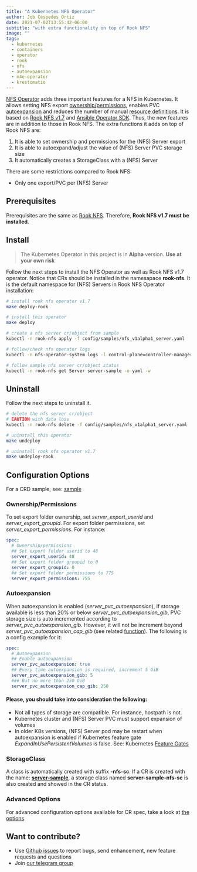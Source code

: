 ```yaml
---
title: "A Kubernetes NFS Operator"
author: Job Céspedes Ortiz
date: 2021-07-02T13:55:42-06:00
subtitle: "with extra functionality on top of Rook NFS"
image: ""
tags:
  - kubernetes
  - containers
  - operator
  - rook
  - nfs
  - autoexpansion
  - m4e-operator
  - krestomatio
---
```

[NFS Operator](https://github.com/krestomatio/nfs-operator) adds three important features for a NFS in Kubernetes. It allows setting NFS export [ownership/permissions](#ownershippermissions), enables PVC [autoexpansion](#autoexpansion) and reduces the number of manual [resource definitions](#storageclass). It is based on [Rook NFS v1.7](https://github.com/rook/nfs/blob/release-1.7/Documentation/README.md) and [Ansible Operator SDK](https://sdk.operatorframework.io/docs/building-operators/ansible/tutorial/). Thus, the new features are in addition to those in Rook NFS. The extra functions it adds on top of Rook NFS are:

1. It is able to set ownership and permissions for the (NFS) Server export
2. It is able to autoexpand/adjust the value of (NFS) Server PVC storage size
3. It automatically creates a StorageClass with a (NFS) Server

There are some restrictions compared to Rook NFS:
* Only one export/PVC per (NFS) Server

## Prerequisites
Prerequisites are the same as [Rook NFS](https://github.com/rook/nfs/blob/release-1.7/Documentation/quickstart.md#prerequisites). Therefore, **Rook NFS v1.7 must be installed**.

## Install

> The Kubernetes Operator in this project is in **Alpha** version. **Use at your own risk**

Follow the next steps to install the NFS Operator as well as Rook NFS v1.7 operator. Notice that CRs should be installed in the namesapace **rook-nfs**. It is the default namespace for (NFS) Servers in Rook NFS Operator installation:
```bash
# install rook nfs operator v1.7
make deploy-rook

# install this operator
make deploy

# create a nfs server cr/object from sample
kubectl -n rook-nfs apply -f config/samples/nfs_v1alpha1_server.yaml

# follow/check nfs operator logs
kubectl -n nfs-operator-system logs -l control-plane=controller-manager -c manager  -f

# follow sample nfs server cr/object status
kubectl -n rook-nfs get Server server-sample -o yaml -w
```

## Uninstall
Follow the next steps to uninstall it.
```bash
# delete the nfs server cr/object
# CAUTION with data loss
kubectl -n rook-nfs delete -f config/samples/nfs_v1alpha1_server.yaml

# uninstall this operator
make undeploy

# uninstall rook nfs operator v1.7
make undeploy-rook
```

## Configuration Options
For a CRD sample, see: [sample](config/samples/nfs_v1alpha1_server.yaml)

### Ownership/Permissions
To set export folder ownership, set _server_export_userid_ and _server_export_groupid_. For export folder permissions, set _server_export_permissions_. For instance:
```yaml
spec:
  # Ownership/permissions
  ## Set export folder userid to 48
  server_export_userid: 48
  ## Set export folder groupid to 0
  server_export_groupid: 0
  ## Set export folder permissions to 775
  server_export_permissions: 755
```

### Autoexpansion
When autoexpansion is enabled (_server_pvc_autoexpansion_), if storage available is less than 20% or below _server_pvc_autoexpansion_gib_, PVC storage size is auto incremented according to _server_pvc_autoexpansion_gib_. However, it will not be increment beyond _server_pvc_autoexpansion_cap_gib_ (see related [function](https://github.com/krestomatio/ansible-collection-k8s/blob/c8768df3d9af4ddf7258c31d37cc3f54cc5a4cf6/plugins/module_utils/storage.py#L62)). The following is a config example for it:
```yaml
spec:
  # Autoexpansion
  ## Enable autoexpansion
  server_pvc_autoexpansion: true
  ## Every time autoexpansion is required, increment 5 GiB
  server_pvc_autoexpansion_gib: 5
  ### But no more than 250 GiB
  server_pvc_autoexpansion_cap_gib: 250
```

#### Please, you should take into consideration the following:
* Not all types of storage are compatible. For instance, hostpath is not.
* Kubernetes cluster and (NFS) Server PVC must support expansion of volumes
* In older K8s versions, (NFS) Server pod may be restart when autoexpansion is enabled if Kubernetes feature gate _ExpandInUsePersistentVolumes_ is false. See: Kubernetes [Feature Gates](https://kubernetes.io/docs/reference/command-line-tools-reference/feature-gates/)

### StorageClass
A class is automatically created with suffix **-nfs-sc**. If a CR is created with the name: [**server-sample**](config/samples/nfs_v1alpha1_server.yaml), a storage class named **server-sample-nfs-sc** is also created and showed in the CR status.

### Advanced Options
For advanced configuration options available for CR spec, take a look at [the options](https://github.com/krestomatio/ansible-collection-k8s/blob/master/roles/v1alpha1/nfs/server/defaults/main/server.yml)

## Want to contribute?
* Use [Github issues](https://github.com/krestomatio/nfs-operator/issues) to report bugs, send enhancement, new feature requests and questions
* Join [our telegram group](https://t.me/nfs_operator)
